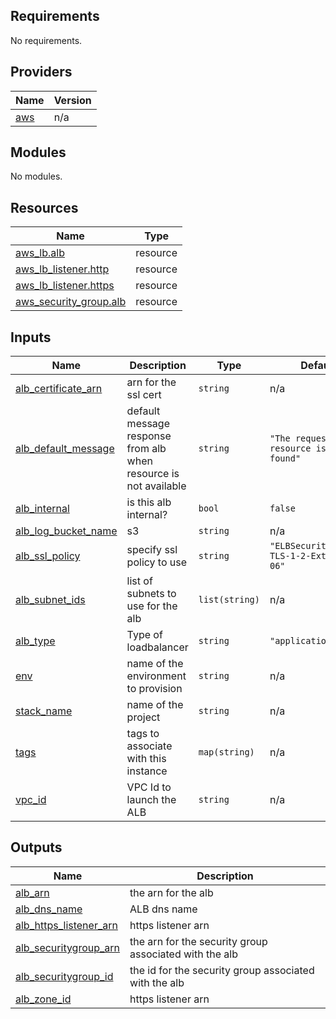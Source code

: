 <!-- BEGIN_TF_DOCS -->
## Requirements

No requirements.

## Providers

| Name | Version |
|------|---------|
| <a name="provider_aws"></a> [aws](#provider\_aws) | n/a |

## Modules

No modules.

## Resources

| Name | Type |
|------|------|
| [aws_lb.alb](https://registry.terraform.io/providers/hashicorp/aws/latest/docs/resources/lb) | resource |
| [aws_lb_listener.http](https://registry.terraform.io/providers/hashicorp/aws/latest/docs/resources/lb_listener) | resource |
| [aws_lb_listener.https](https://registry.terraform.io/providers/hashicorp/aws/latest/docs/resources/lb_listener) | resource |
| [aws_security_group.alb](https://registry.terraform.io/providers/hashicorp/aws/latest/docs/resources/security_group) | resource |

## Inputs

| Name | Description | Type | Default | Required |
|------|-------------|------|---------|:--------:|
| <a name="input_alb_certificate_arn"></a> [alb\_certificate\_arn](#input\_alb\_certificate\_arn) | arn for the ssl cert | `string` | n/a | yes |
| <a name="input_alb_default_message"></a> [alb\_default\_message](#input\_alb\_default\_message) | default message response from alb when resource is not available | `string` | `"The requested resource is not found"` | no |
| <a name="input_alb_internal"></a> [alb\_internal](#input\_alb\_internal) | is this alb internal? | `bool` | `false` | no |
| <a name="input_alb_log_bucket_name"></a> [alb\_log\_bucket\_name](#input\_alb\_log\_bucket\_name) | s3 | `string` | n/a | yes |
| <a name="input_alb_ssl_policy"></a> [alb\_ssl\_policy](#input\_alb\_ssl\_policy) | specify ssl policy to use | `string` | `"ELBSecurityPolicy-TLS-1-2-Ext-2018-06"` | no |
| <a name="input_alb_subnet_ids"></a> [alb\_subnet\_ids](#input\_alb\_subnet\_ids) | list of subnets to use for the alb | `list(string)` | n/a | yes |
| <a name="input_alb_type"></a> [alb\_type](#input\_alb\_type) | Type of loadbalancer | `string` | `"application"` | no |
| <a name="input_env"></a> [env](#input\_env) | name of the environment to provision | `string` | n/a | yes |
| <a name="input_stack_name"></a> [stack\_name](#input\_stack\_name) | name of the project | `string` | n/a | yes |
| <a name="input_tags"></a> [tags](#input\_tags) | tags to associate with this instance | `map(string)` | n/a | yes |
| <a name="input_vpc_id"></a> [vpc\_id](#input\_vpc\_id) | VPC Id to launch the ALB | `string` | n/a | yes |

## Outputs

| Name | Description |
|------|-------------|
| <a name="output_alb_arn"></a> [alb\_arn](#output\_alb\_arn) | the arn for the alb |
| <a name="output_alb_dns_name"></a> [alb\_dns\_name](#output\_alb\_dns\_name) | ALB dns name |
| <a name="output_alb_https_listener_arn"></a> [alb\_https\_listener\_arn](#output\_alb\_https\_listener\_arn) | https listener arn |
| <a name="output_alb_securitygroup_arn"></a> [alb\_securitygroup\_arn](#output\_alb\_securitygroup\_arn) | the arn for the security group associated with the alb |
| <a name="output_alb_securitygroup_id"></a> [alb\_securitygroup\_id](#output\_alb\_securitygroup\_id) | the id for the security group associated with the alb |
| <a name="output_alb_zone_id"></a> [alb\_zone\_id](#output\_alb\_zone\_id) | https listener arn |
<!-- END_TF_DOCS -->